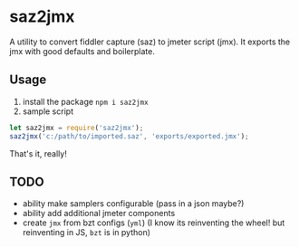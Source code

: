 # saz2jmx
A utility to convert fiddler capture (saz) to jmeter script (jmx). It exports the jmx with good defaults and boilerplate.

## Usage
1. install the package `npm i saz2jmx`
2. sample script
```javascript
let saz2jmx = require('saz2jmx');
saz2jmx('c:/path/to/imported.saz', 'exports/exported.jmx');
```
That's it, really!

## TODO
- ability make samplers configurable (pass in a json maybe?)
- ability add additional jmeter components
- create `jmx` from bzt configs (`yml`) (I know its reinventing the wheel! but reinventing in JS, `bzt` is in python)
